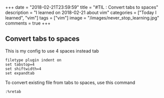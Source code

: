 +++
date = "2018-02-21T23:59:59"
title = "#TIL : Convert tabs to spaces"
description = "I learned on 2018-02-21 about vim"
categories = ["Today I learned", "vim"]
tags = ["vim"]
image = "/images/never_stop_learning.jpg"
comments = true
+++



## Convert tabs to spaces

This is my config to use 4 spaces instead tab

```
filetype plugin indent on
set tabstop=4
set shiftwidth=4
set expandtab
```

To convert existing file from tabs to spaces, use this command

```
:%retab
```
